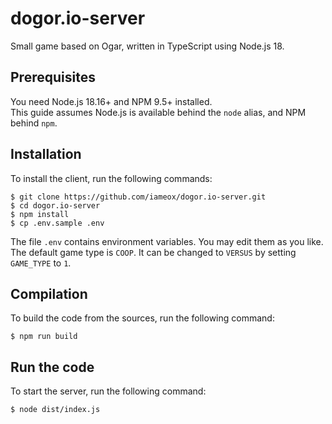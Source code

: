 # dogor.io-server
Small game based on Ogar, written in TypeScript using Node.js 18. 

## Prerequisites
You need Node.js 18.16+ and NPM 9.5+ installed.  
This guide assumes Node.js is available behind the `node` alias, and NPM behind `npm`.

## Installation
To install the client, run the following commands:
```
$ git clone https://github.com/iameox/dogor.io-server.git
$ cd dogor.io-server
$ npm install
$ cp .env.sample .env
```

The file `.env` contains environment variables. You may edit them as you like.  
The default game type is `COOP`. It can be changed to `VERSUS` by setting `GAME_TYPE` to `1`.

## Compilation
To build the code from the sources, run the following command:
```
$ npm run build
```

## Run the code
To start the server, run the following command:
```
$ node dist/index.js
```
